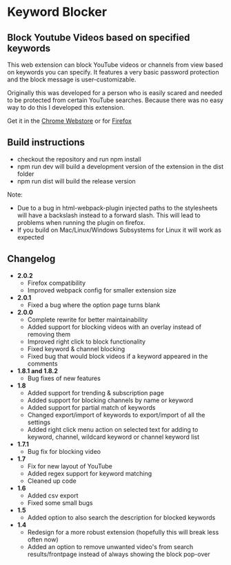 # Keyword Blocker
## Block Youtube Videos based on specified keywords

This web extension can block YouTube videos or channels from view based on keywords you can specify.
It features a very basic password protection and the block message is user-customizable.

Originally this was developed for a person who is easily scared and needed to be protected from certain YouTube searches. Because there was no easy way to do this I developed this extension.

Get it in the [Chrome Webstore](https://chrome.google.com/webstore/detail/keyword-blocker/pbgacppomjfpheddhifkdkklddnolnpg)
or for [Firefox](https://addons.mozilla.org/en-US/firefox/addon/keyword-blocker/)

## Build instructions
- checkout the repository and run npm install
- npm run dev will build a development version of the extension in the dist folder
- npm run dist will build the release version

Note:
- Due to a bug in html-webpack-plugin injected paths to the stylesheets will have a backslash instead to a forward slash. This will lead to problems when running the plugin on firefox.
- If you build on Mac/Linux/Windows Subsystems for Linux it will work as expected

## Changelog
  - **2.0.2**
     * Firefox compatibility
     * Improved webpack config for smaller extension size
  - **2.0.1**
     * Fixed a bug where the option page turns blank
  - **2.0.0**
    * Complete rewrite for better maintainability
    * Added support for blocking videos with an overlay instead of removing them
    * Improved right click to block functionality
    * Fixed keyword & channel blocking
    * Fixed bug that would block videos if a keyword appeared in the comments
   - **1.8.1 and 1.8.2**
        * Bug fixes of new features
   - **1.8**
        * Added support for trending & subscription page
        * Added support for blocking channels by name or keyword
        * Added support for partial match of keywords
        * Changed export/import of keywords to export/import of all the settings
        * Added right click menu action on selected text for adding to keyword, channel, wildcard keyword or channel keyword list
   - **1.7.1**
        * Bug fix for blocking video
   - **1.7**
        * Fix for new layout of YouTube
        * Added regex support for keyword matching
        * Cleaned up code
   - **1.6**
        * Added csv export
        * Fixed some small bugs
   - **1.5** 
        * Added option to also search the description for blocked keywords
   - **1.4**
        * Redesign for a more robust extension (hopefully this will break less often now)
        * Added an option to remove unwanted video's from search results/frontpage instead of always showing the block pop-over
